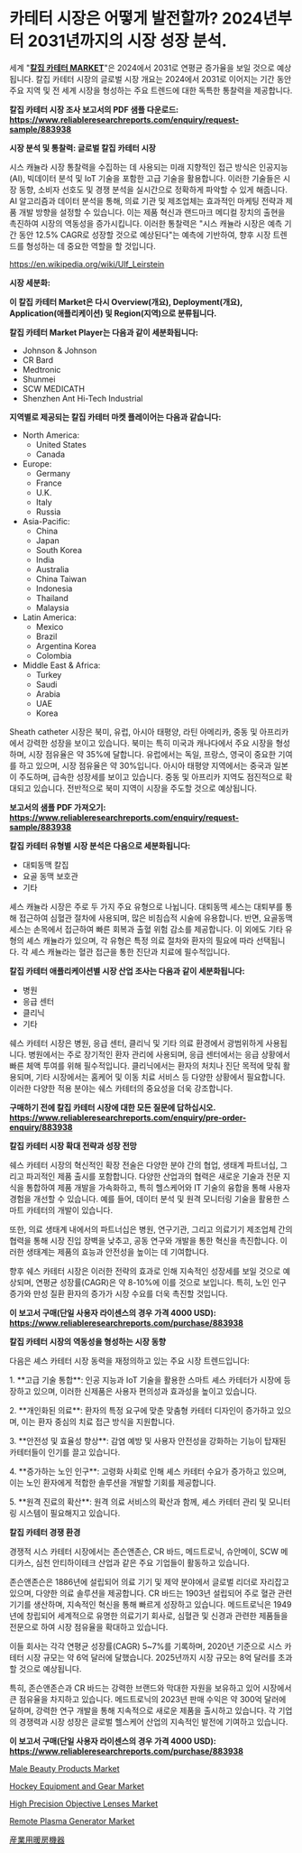 <p><h1>카테터 시장은 어떻게 발전할까? 2024년부터 2031년까지의 시장 성장 분석.</h1></p><p>세계 "<strong><a href="https://www.reliableresearchreports.com/sheath-catheter-r883938">칼집 카테터 MARKET</a></strong>"은 2024에서 2031로 연평균 증가율을 보일 것으로 예상됩니다. 칼집 카테터 시장의 글로벌 시장 개요는 2024에서 2031로 이어지는 기간 동안 주요 지역 및 전 세계 시장을 형성하는 주요 트렌드에 대한 독특한 통찰력을 제공합니다.</p>
<p><strong>칼집 카테터 시장 조사 보고서의 PDF 샘플 다운로드: <a href="https://www.reliableresearchreports.com/enquiry/request-sample/883938">https://www.reliableresearchreports.com/enquiry/request-sample/883938</a></strong></p>
<p><strong>시장 분석 및 통찰력: 글로벌 칼집 카테터 시장</strong></p>
<p><p>시스 캐뉼라 시장 통찰력을 수집하는 데 사용되는 미래 지향적인 접근 방식은 인공지능(AI), 빅데이터 분석 및 IoT 기술을 포함한 고급 기술을 활용합니다. 이러한 기술들은 시장 동향, 소비자 선호도 및 경쟁 분석을 실시간으로 정확하게 파악할 수 있게 해줍니다. AI 알고리즘과 데이터 분석을 통해, 의료 기관 및 제조업체는 효과적인 마케팅 전략과 제품 개발 방향을 설정할 수 있습니다. 이는 제품 혁신과 랜드마크 메디컬 장치의 출현을 촉진하여 시장의 역동성을 증가시킵니다. 이러한 통찰력은 "시스 캐뉼라 시장은 예측 기간 동안 12.5% CAGR로 성장할 것으로 예상된다"는 예측에 기반하여, 향후 시장 트렌드를 형성하는 데 중요한 역할을 할 것입니다.</p></p>
<p><a href="%7CAUTHORITHY_DOMAIN_URL%7C">https://en.wikipedia.org/wiki/Ulf_Leirstein</a></p>
<p><strong>시장 세분화:</strong></p>
<p><strong>이 칼집 카테터 Market은 다시 Overview(개요), Deployment(개요), Application(애플리케이션) 및 Region(지역)으로 분류됩니다.</strong></p>
<p><strong>칼집 카테터 Market Player는 다음과 같이 세분화됩니다:</strong></p>
<p><ul><li>Johnson & Johnson</li><li>CR Bard</li><li>Medtronic</li><li>Shunmei</li><li>SCW MEDICATH</li><li>Shenzhen Ant Hi-Tech Industrial</li></ul></p>
<p><strong>지역별로 제공되는 칼집 카테터 마켓 플레이어는 다음과 같습니다:</strong></p>
<p><ul>
    <li>
        North America:
        <ul>
            <li>United States</li>
            <li>Canada</li>
        </ul>
    </li>
    <li>
        Europe:
        <ul>
            <li>Germany</li>
            <li>France</li>
            <li>U.K.</li>
            <li>Italy</li>
            <li>Russia</li>
        </ul>
    </li>
    <li>
        Asia-Pacific:
        <ul>
            <li>China</li>
            <li>Japan</li>
            <li>South Korea</li>
            <li>India</li>
            <li>Australia</li>
            <li>China Taiwan</li>
            <li>Indonesia</li>
            <li>Thailand</li>
            <li>Malaysia</li>
        </ul>
    </li>
    <li>
        Latin America:
        <ul>
            <li>Mexico</li>
            <li>Brazil</li>
            <li>Argentina Korea</li>
            <li>Colombia</li>
        </ul>
    </li>
    <li>
        Middle East & Africa:
        <ul>
            <li>Turkey</li>
            <li>Saudi</li>
            <li>Arabia</li>
            <li>UAE</li>
            <li>Korea</li>
        </ul>
    </li>
    </ul></p>
<p><p>Sheath catheter 시장은 북미, 유럽, 아시아 태평양, 라틴 아메리카, 중동 및 아프리카에서 강력한 성장을 보이고 있습니다. 북미는 특히 미국과 캐나다에서 주요 시장을 형성하며, 시장 점유율은 약 35%에 달합니다. 유럽에서는 독일, 프랑스, 영국이 중요한 기여를 하고 있으며, 시장 점유율은 약 30%입니다. 아시아 태평양 지역에서는 중국과 일본이 주도하며, 급속한 성장세를 보이고 있습니다. 중동 및 아프리카 지역도 점진적으로 확대되고 있습니다. 전반적으로 북미 지역이 시장을 주도할 것으로 예상됩니다.</p></p>
<p><strong>보고서의 샘플 PDF 가져오기: <a href="https://www.reliableresearchreports.com/enquiry/request-sample/883938">https://www.reliableresearchreports.com/enquiry/request-sample/883938</a></strong></p>
<p><strong>칼집 카테터 유형별 시장 분석은 다음으로 세분화됩니다:</strong></p>
<p><ul><li>대퇴동맥 칼집</li><li>요골 동맥 보호관</li><li>기타</li></ul></p>
<p><p>셰스 캐뉼라 시장은 주로 두 가지 주요 유형으로 나뉩니다. 대퇴동맥 셰스는 대퇴부를 통해 접근하여 심혈관 절차에 사용되며, 많은 비침습적 시술에 유용합니다. 반면, 요골동맥 셰스는 손목에서 접근하여 빠른 회복과 출혈 위험 감소를 제공합니다. 이 외에도 기타 유형의 셰스 캐뉼라가 있으며, 각 유형은 특정 의료 절차와 환자의 필요에 따라 선택됩니다. 각 셰스 캐뉼라는 혈관 접근을 통한 진단과 치료에 필수적입니다.</p></p>
<p><strong>칼집 카테터 애플리케이션별 시장 산업 조사는 다음과 같이 세분화됩니다:</strong></p>
<p><ul><li>병원</li><li>응급 센터</li><li>클리닉</li><li>기타</li></ul></p>
<p><p>쉐스 카테터 시장은 병원, 응급 센터, 클리닉 및 기타 의료 환경에서 광범위하게 사용됩니다. 병원에서는 주로 장기적인 환자 관리에 사용되며, 응급 센터에서는 응급 상황에서 빠른 체액 투여를 위해 필수적입니다. 클리닉에서는 환자의 처치나 진단 목적에 맞춰 활용되며, 기타 시장에서는 홈케어 및 이동 치료 서비스 등 다양한 상황에서 필요합니다. 이러한 다양한 적용 분야는 쉐스 카테터의 중요성을 더욱 강조합니다.</p></p>
<p><strong>구매하기 전에 칼집 카테터 시장에 대한 모든 질문에 답하십시오. <a href="https://www.reliableresearchreports.com/enquiry/pre-order-enquiry/883938">https://www.reliableresearchreports.com/enquiry/pre-order-enquiry/883938</a></strong></p>
<p><strong>칼집 카테터 시장 확대 전략과 성장 전망</strong></p>
<p><p>쉐스 카테터 시장의 혁신적인 확장 전술은 다양한 분야 간의 협업, 생태계 파트너십, 그리고 파괴적인 제품 출시를 포함합니다. 다양한 산업과의 협력은 새로운 기술과 전문 지식을 통합하여 제품 개발을 가속화하고, 특히 헬스케어와 IT 기술의 융합을 통해 사용자 경험을 개선할 수 있습니다. 예를 들어, 데이터 분석 및 원격 모니터링 기술을 활용한 스마트 카테터의 개발이 있습니다.</p><p>또한, 의료 생태계 내에서의 파트너십은 병원, 연구기관, 그리고 의료기기 제조업체 간의 협력을 통해 시장 진입 장벽을 낮추고, 공동 연구와 개발을 통한 혁신을 촉진합니다. 이러한 생태계는 제품의 효능과 안전성을 높이는 데 기여합니다.</p><p>향후 쉐스 카테터 시장은 이러한 전략의 효과로 인해 지속적인 성장세를 보일 것으로 예상되며, 연평균 성장률(CAGR)은 약 8-10%에 이를 것으로 보입니다. 특히, 노인 인구 증가와 만성 질환 환자의 증가가 시장 수요를 더욱 촉진할 것입니다.</p></p>
<p><strong>이 보고서 구매(단일 사용자 라이센스의 경우 가격 4000 USD): <a href="https://www.reliableresearchreports.com/purchase/883938">https://www.reliableresearchreports.com/purchase/883938</a></strong></p>
<p><strong>칼집 카테터 시장의 역동성을 형성하는 시장 동향</strong></p>
<p><p>다음은 셰스 카테터 시장 동력을 재정의하고 있는 주요 시장 트렌드입니다:</p><p>1. **고급 기술 통합**: 인공 지능과 IoT 기술을 활용한 스마트 셰스 카테터가 시장에 등장하고 있으며, 이러한 신제품은 사용자 편의성과 효과성을 높이고 있습니다.</p><p>2. **개인화된 의료**: 환자의 특정 요구에 맞춘 맞춤형 카테터 디자인이 증가하고 있으며, 이는 환자 중심의 치료 접근 방식을 지원합니다.</p><p>3. **안전성 및 효율성 향상**: 감염 예방 및 사용자 안전성을 강화하는 기능이 탑재된 카테터들이 인기를 끌고 있습니다.</p><p>4. **증가하는 노인 인구**: 고령화 사회로 인해 셰스 카테터 수요가 증가하고 있으며, 이는 노인 환자에게 적합한 솔루션을 개발할 기회를 제공합니다.</p><p>5. **원격 진료의 확산**: 원격 의료 서비스의 확산과 함께, 셰스 카테터 관리 및 모니터링 시스템이 필요해지고 있습니다.</p></p>
<p><strong>칼집 카테터 경쟁 환경</strong></p>
<p><p>경쟁적 시스 카테터 시장에서는 존슨앤존슨, CR 바드, 메드트로닉, 슈안메이, SCW 메디카스, 심천 안티하이테크 산업과 같은 주요 기업들이 활동하고 있습니다. </p><p>존슨앤존슨은 1886년에 설립되어 의료 기기 및 제약 분야에서 글로벌 리더로 자리잡고 있으며, 다양한 의료 솔루션을 제공합니다. CR 바드는 1903년 설립되어 주로 혈관 관련 기기를 생산하며, 지속적인 혁신을 통해 빠르게 성장하고 있습니다. 메드트로닉은 1949년에 창립되어 세계적으로 유명한 의료기기 회사로, 심혈관 및 신경과 관련한 제품들을 전문으로 하여 시장 점유율을 확대하고 있습니다.</p><p>이들 회사는 각각 연평균 성장률(CAGR) 5~7%를 기록하며, 2020년 기준으로 시스 카테터 시장 규모는 약 6억 달러에 달했습니다. 2025년까지 시장 규모는 8억 달러를 초과할 것으로 예상됩니다.</p><p>특히, 존슨앤존슨과 CR 바드는 강력한 브랜드와 막대한 자원을 보유하고 있어 시장에서 큰 점유율을 차지하고 있습니다. 메드트로닉의 2023년 판매 수익은 약 300억 달러에 달하며, 강력한 연구 개발을 통해 지속적으로 새로운 제품을 출시하고 있습니다. 각 기업의 경쟁력과 시장 성장은 글로벌 헬스케어 산업의 지속적인 발전에 기여하고 있습니다.</p></p>
<p><strong>이 보고서 구매(단일 사용자 라이센스의 경우 가격 4000 USD): <a href="https://www.reliableresearchreports.com/purchase/883938">https://www.reliableresearchreports.com/purchase/883938</a></strong></p>
<p><p><a href="https://github.com/vimar16th/Market-Research-Report-List-6/blob/main/male-beauty-products-market.md">Male Beauty Products Market</a></p><p><a href="https://github.com/luckyshygirl/Market-Research-Report-List-6/blob/main/hockey-equipment-and-gear-market.md">Hockey Equipment and Gear Market</a></p><p><a href="https://issuu.com/reportprime-2/docs/high-precision-objective-lenses-mar_35575b345ba799">High Precision Objective Lenses Market</a></p><p><a href="https://medium.com/@waddy46852/strategic-market-insights-navigating-the-global-remote-plasma-generator-market-landscape-0fd7efaac6db">Remote Plasma Generator Market</a></p><p><a href="https://medium.com/@mares423/2024%E5%B9%B4%E3%81%8B%E3%82%892031%E5%B9%B4%E3%81%BE%E3%81%A7%E3%81%AE%E7%94%A3%E6%A5%AD%E7%94%A8%E6%9A%96%E6%88%BF%E8%A8%AD%E5%82%99%E5%B8%82%E5%A0%B4%E3%81%AE%E5%B1%95%E6%9C%9B%E3%81%A8%E4%BA%88%E6%B8%AC-790505dda145">産業用暖房機器</a></p></p>